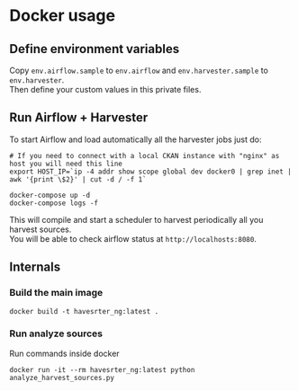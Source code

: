 # Docker usage

## Define environment variables

Copy `env.airflow.sample` to `env.airflow` and `env.harvester.sample` to `env.harvester`.  
Then define your custom values in this private files.  

## Run Airflow + Harvester

To start Airflow and load automatically all the harvester jobs just do:

```
# If you need to connect with a local CKAN instance with "nginx" as host you will need this line
export HOST_IP=`ip -4 addr show scope global dev docker0 | grep inet | awk '{print \$2}' | cut -d / -f 1`

docker-compose up -d
docker-compose logs -f
```
This will compile and start a scheduler to harvest periodically all you harvest sources.  
You will be able to check airflow status at `http://localhosts:8080`.  

## Internals

### Build the main image

```
docker build -t havesrter_ng:latest .
```

### Run analyze sources

Run commands inside docker

```
docker run -it --rm havesrter_ng:latest python analyze_harvest_sources.py
```

